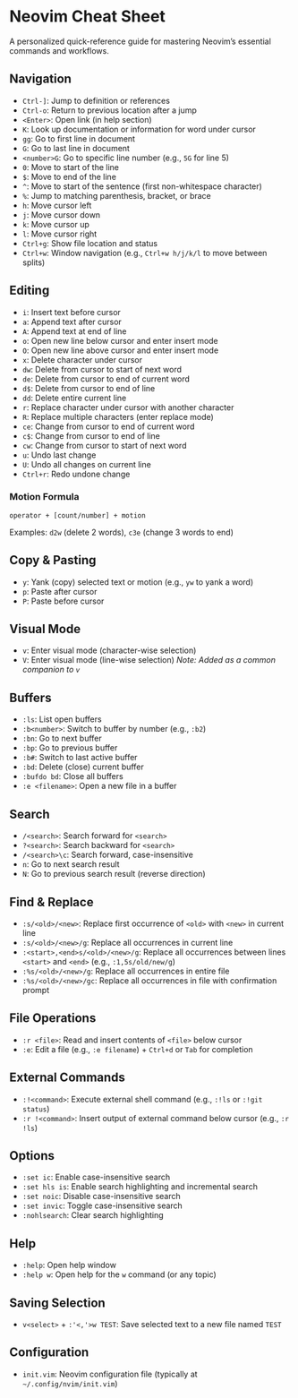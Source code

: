 # Neovim Cheat Sheet
A personalized quick-reference guide for mastering Neovim’s essential commands and workflows.

## Navigation
- `Ctrl-]`: Jump to definition or references
- `Ctrl-o`: Return to previous location after a jump
- `<Enter>`: Open link (in help section)
- `K`: Look up documentation or information for word under cursor
- `gg`: Go to first line in document
- `G`: Go to last line in document
- `<number>G`: Go to specific line number (e.g., `5G` for line 5)
- `0`: Move to start of the line
- `$`: Move to end of the line
- `^`: Move to start of the sentence (first non-whitespace character)
- `%`: Jump to matching parenthesis, bracket, or brace
- `h`: Move cursor left
- `j`: Move cursor down
- `k`: Move cursor up
- `l`: Move cursor right
- `Ctrl+g`: Show file location and status
- `Ctrl+w`: Window navigation (e.g., `Ctrl+w h/j/k/l` to move between splits)

## Editing
- `i`: Insert text before cursor
- `a`: Append text after cursor
- `A`: Append text at end of line
- `o`: Open new line below cursor and enter insert mode
- `O`: Open new line above cursor and enter insert mode
- `x`: Delete character under cursor
- `dw`: Delete from cursor to start of next word
- `de`: Delete from cursor to end of current word
- `d$`: Delete from cursor to end of line
- `dd`: Delete entire current line
- `r`: Replace character under cursor with another character
- `R`: Replace multiple characters (enter replace mode)
- `ce`: Change from cursor to end of current word
- `c$`: Change from cursor to end of line
- `cw`: Change from cursor to start of next word
- `u`: Undo last change
- `U`: Undo all changes on current line
- `Ctrl+r`: Redo undone change

### Motion Formula
```
operator + [count/number] + motion
```
Examples: `d2w` (delete 2 words), `c3e` (change 3 words to end)

## Copy & Pasting
- `y`: Yank (copy) selected text or motion (e.g., `yw` to yank a word)
- `p`: Paste after cursor
- `P`: Paste before cursor

## Visual Mode
- `v`: Enter visual mode (character-wise selection)
- `V`: Enter visual mode (line-wise selection) *Note: Added as a common companion to `v`*

## Buffers
- `:ls`: List open buffers
- `:b<number>`: Switch to buffer by number (e.g., `:b2`)
- `:bn`: Go to next buffer
- `:bp`: Go to previous buffer
- `:b#`: Switch to last active buffer
- `:bd`: Delete (close) current buffer
- `:bufdo bd`: Close all buffers
- `:e <filename>`: Open a new file in a buffer

## Search
- `/<search>`: Search forward for `<search>`
- `?<search>`: Search backward for `<search>`
- `/<search>\c`: Search forward, case-insensitive
- `n`: Go to next search result
- `N`: Go to previous search result (reverse direction)

## Find & Replace
- `:s/<old>/<new>`: Replace first occurrence of `<old>` with `<new>` in current line
- `:s/<old>/<new>/g`: Replace all occurrences in current line
- `:<start>,<end>s/<old>/<new>/g`: Replace all occurrences between lines `<start>` and `<end>` (e.g., `:1,5s/old/new/g`)
- `:%s/<old>/<new>/g`: Replace all occurrences in entire file
- `:%s/<old>/<new>/gc`: Replace all occurrences in file with confirmation prompt

## File Operations
- `:r <file>`: Read and insert contents of `<file>` below cursor
- `:e`: Edit a file (e.g., `:e filename`) + `Ctrl+d` or `Tab` for completion

## External Commands
- `:!<command>`: Execute external shell command (e.g., `:!ls` or `:!git status`)
- `:r !<command>`: Insert output of external command below cursor (e.g., `:r !ls`)

## Options
- `:set ic`: Enable case-insensitive search
- `:set hls is`: Enable search highlighting and incremental search
- `:set noic`: Disable case-insensitive search
- `:set invic`: Toggle case-insensitive search
- `:nohlsearch`: Clear search highlighting

## Help
- `:help`: Open help window
- `:help w`: Open help for the `w` command (or any topic)

## Saving Selection
- `v<select>` + `:'<,'>w TEST`: Save selected text to a new file named `TEST`

## Configuration
- `init.vim`: Neovim configuration file (typically at `~/.config/nvim/init.vim`)

